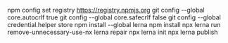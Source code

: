 npm config set registry https://registry.npmjs.org
git config --global core.autocrlf true
git config --global core.safecrlf false
git config --global credential.helper store
npm install --global lerna
npm install
npx lerna run remove-unnecessary-use-nx
lerna repair
npx lerna init
npx lerna publish